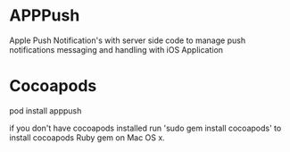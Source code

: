 APPPush
=======

Apple Push Notification's with server side code to manage push notifications messaging and handling with iOS Application

Cocoapods
=========
pod install apppush

if you don't have cocoapods installed run 'sudo gem install cocoapods' to install cocoapods Ruby gem on Mac OS x.
